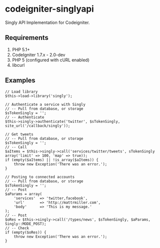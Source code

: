 codeigniter-singlyapi
=====================

Singly API Implementation for Codeigniter.

## Requirements

1. PHP 5.1+
2. CodeIgniter 1.7.x - 2.0-dev
3. PHP 5 (configured with cURL enabled)
4. libcurl

## Examples

	// Load library
	$this->load->library('singly'); 
	
	// Authenticate a service with Singly
	// -- Pull from database, or storage
	$sTokenSingly = ''; 
	// -- Authenticate
	$this->singly->authenticate('twitter', $sTokenSingly, site_url('/callback/singly'));
	
	// Get tweets
	// -- Pull from database, or storage
	$sTokenSingly = ''; 
	// -- Call
	$aItems = $this->singly->call('services/twitter/tweets', sTokenSingly array('limit' => 100, 'map' => true));
	if (empty($aItems) || !is_array($aItems)) {
		throw new Exception('There was an error.');
	}
	
	// Posting to connected accounts
	// -- Pull from database, or storage
	$sTokenSingly = ''; 
	// -- Post
	$aParams = array(
		'services'  => 'twitter,facebook',
		'url'       => 'http://mattrmiller.com',
		'body'      => 'This is my message.'
	);
	// -- Post
	$oRes = $this->singly->call('/types/news', $sTokenSingly, $aParams, Singly::MODE_POST);
	// -- Check
	if (empty($oRes)) {
		throw new Exception('There was an error.');
	}
	